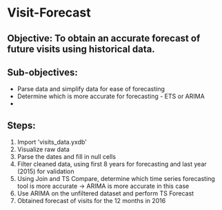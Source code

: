 # Visit-Forecast
## Objective: To obtain an accurate forecast of future visits using historical data. 

## Sub-objectives: 
- Parse data and simplify data for ease of forecasting
- Determine which is more accurate for forecasting - ETS or ARIMA
- 
## Steps: 
1. Import 'visits_data.yxdb'
2. Visualize raw data
3. Parse the dates and fill in null cells
4. Filter cleaned data, using first 8 years for forecasting and last year (2015) for validation
5. Using Join and TS Compare, determine which time series forecasting tool is more accurate -> ARIMA is more accurate in this case
6. Use ARIMA on the unfiltered dataset and perform TS Forecast
7. Obtained forecast of visits for the 12 months in 2016
